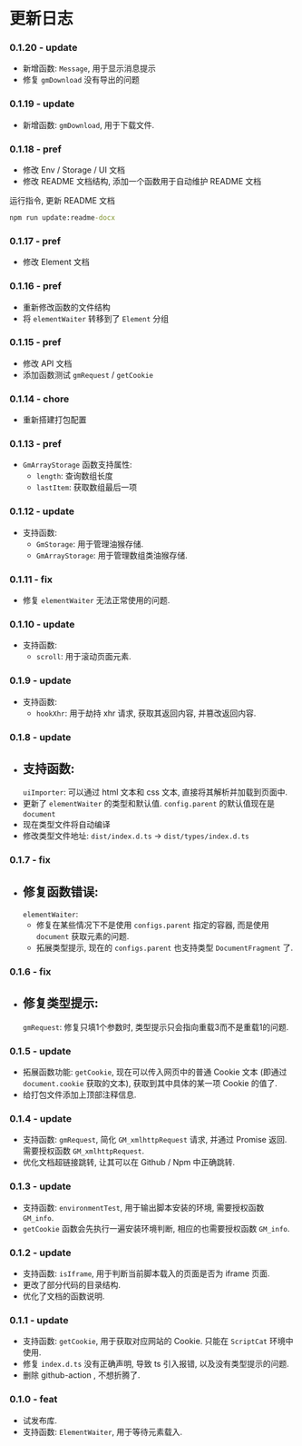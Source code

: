 # 更新日志

### 0.1.20 - update

- 新增函数: `Message`, 用于显示消息提示
- 修复 `gmDownload` 没有导出的问题

### 0.1.19 - update

- 新增函数: `gmDownload`, 用于下载文件. 

### 0.1.18 - pref

- 修改 Env / Storage / UI 文档
- 修改 README 文档结构, 添加一个函数用于自动维护 README 文档

运行指令, 更新 README 文档
```bat
npm run update:readme-docx
```

### 0.1.17 - pref

- 修改 Element 文档

### 0.1.16 - pref

- 重新修改函数的文件结构
- 将 `elementWaiter` 转移到了 `Element` 分组

### 0.1.15 - pref

- 修改 API 文档
- 添加函数测试 `gmRequest` / `getCookie`

### 0.1.14 - chore

- 重新搭建打包配置

### 0.1.13 - pref

- `GmArrayStorage` 函数支持属性: 
  - `length`: 查询数组长度
  - `lastItem`: 获取数组最后一项

### 0.1.12 - update

- 支持函数: 
  - `GmStorage`: 用于管理油猴存储. 
  - `GmArrayStorage`: 用于管理数组类油猴存储. 

### 0.1.11 - fix

- 修复 `elementWaiter` 无法正常使用的问题. 

### 0.1.10 - update

- 支持函数:
  - `scroll`: 用于滚动页面元素. 

### 0.1.9 - update

- 支持函数: 
  - `hookXhr`: 用于劫持 xhr 请求, 获取其返回内容, 并篡改返回内容. 

### 0.1.8 - update

- 支持函数:
    -
    `uiImporter`: 可以通过 html 文本和 css 文本, 直接将其解析并加载到页面中.
- 更新了
  `elementWaiter` 的类型和默认值.
  `config.parent` 的默认值现在是
  `document`
- 现在类型文件将自动编译
- 修改类型文件地址:
  `dist/index.d.ts` ->
  `dist/types/index.d.ts`

### 0.1.7 - fix

- 修复函数错误:
  -
  `elementWaiter`:
    - 修复在某些情况下不是使用
      `configs.parent` 指定的容器, 而是使用
      `document` 获取元素的问题.
    - 拓展类型提示, 现在的
      `configs.parent` 也支持类型
      `DocumentFragment` 了.

### 0.1.6 - fix

- 修复类型提示:
  -
  `gmRequest`: 修复只填1个参数时, 类型提示只会指向重载3而不是重载1的问题.

### 0.1.5 - update

- 拓展函数功能:
  `getCookie`, 现在可以传入网页中的普通 Cookie 文本 (即通过
  `document.cookie` 获取的文本), 获取到其中具体的某一项 Cookie 的值了.
- 给打包文件添加上顶部注释信息.

### 0.1.4 - update

- 支持函数:
  `gmRequest`, 简化
  `GM_xmlhttpRequest` 请求, 并通过 Promise 返回. 需要授权函数
  `GM_xmlhttpRequest`.
- 优化文档超链接跳转, 让其可以在 Github / Npm 中正确跳转.

### 0.1.3 - update

- 支持函数: `environmentTest`, 用于输出脚本安装的环境, 需要授权函数 `GM_info`. 
- `getCookie` 函数会先执行一遍安装环境判断, 相应的也需要授权函数 `GM_info`. 

### 0.1.2 - update

- 支持函数: `isIframe`, 用于判断当前脚本载入的页面是否为 iframe 页面. 
- 更改了部分代码的目录结构. 
- 优化了文档的函数说明. 

### 0.1.1 - update

- 支持函数: `getCookie`, 用于获取对应网站的 Cookie. 只能在 `ScriptCat` 环境中使用. 
- 修复 `index.d.ts` 没有正确声明, 导致 ts 引入报错, 以及没有类型提示的问题.
- 删除 github-action , 不想折腾了. 

### 0.1.0 - feat

- 试发布库.
- 支持函数: `ElementWaiter`, 用于等待元素载入.  
